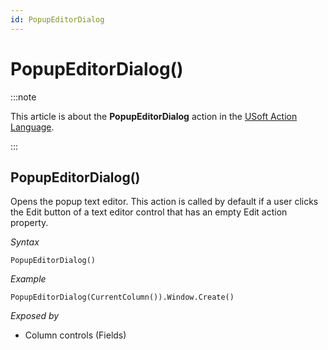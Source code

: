 ```yaml
---
id: PopupEditorDialog
---
```


# PopupEditorDialog()




:::note

This article is about the **PopupEditorDialog** action in the [USoft Action Language](/docs/Task_flow/Action_Language_reference/USoft_Action_Language.md).

:::

## **PopupEditorDialog()**

Opens the popup text editor. This action is called by default if a user clicks the Edit button of a text editor control that has an empty Edit action property.

*Syntax*

```
PopupEditorDialog()
```

*Example*

```
PopupEditorDialog(CurrentColumn()).Window.Create()
```

*Exposed by*

- Column controls (Fields)